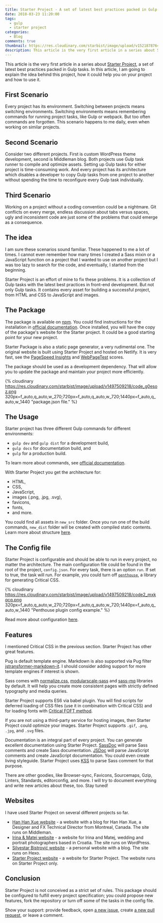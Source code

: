 ```yaml
---
title: Starter Project - A set of latest best practices packed in Gulp tasks
date: 2018-03-23 11:20:00
tags:
  - gulp
  - starter project
categories:
  - Blog
comments: true
thumbnail: https://res.cloudinary.com/starbist/image/upload/v1521878764/starter-project_vr5fq4.png
description: This article is the very first article in a series about Starter Project, a set of latest best practices packed in Gulp tasks. In this article, I am going to explain the idea behind this project, how it could help you on your project and how to use it.
---
```


This article is the very first article in a series about [Starter Project], a set of latest best practices packed in Gulp tasks. In this article, I am going to explain the idea behind this project, how it could help you on your project and how to use it.

<!-- more -->

## First Scenario

Every project has its environment. Switching between projects means switching environments. Switching environments means remembering commands for running project tasks, like Gulp or webpack. But too often commands are forgotten. This scenario happens to me daily, even when working on similar projects.

## Second Scenario

Consider two different projects. First is custom WordPress theme development, second is Middleman blog. Both projects use Gulp task runner to compile and optimize assets. Setting up Gulp tasks for either project is time-consuming work. And every project has its architecture which disables a developer to copy Gulp tasks from one project to another without spending the time to reconfigure every Gulp task individually.

## Third Scenario

Working on a project without a coding convention could be a nightmare. Git conflicts on every merge, endless discussion about tabs versus spaces, ugly and inconsistent code are just some of the problems that could emerge as a consequence.

## The idea

I am sure these scenarios sound familiar. These happened to me a lot of times. I cannot even remember how many times I created a Sass mixin or a JavaScript function on a project that I wanted to use on another project but I was too lazy to search for the code, and eventually, I started from the beginning.

Starter Project is an effort of mine to fix these problems. It is a collection of Gulp tasks with the latest best practices in front-end development. But not only Gulp tasks. It contains every asset for building a successful project, from HTML and CSS to JavaScript and images.

## The Package

The package is available on [npm]. You could find instructions for the installation in [official documentation][Starter Project]. Once installed, you will have the copy of the package's website for the Starter project. It could be a good starting point for your new project.

Starter Package is also a static page generator, a very rudimental one. The original website is built using Starter Project and hosted on Netlify. It is very fast, see the [PageSpeed Insights] and [WebPageTest] scores.

The package should be used as a development dependency. That will allow you to update the package and maintain your project more efficiently.

{% cloudinary https://res.cloudinary.com/starbist/image/upload/v1497509218/code_g0esoz.png 320px=f_auto,q_auto,w_270;720px=f_auto,q_auto,w_720;1440px=f_auto,q_auto,w_1440 "package.json file." %}

## The Usage

Starter project has three different Gulp commands for different environments:
- `gulp dev` and `gulp dist` for a development build,
- `gulp docs` for documentation build, and
-  `gulp` for a production build.

To learn more about commands, see [official documentation](https://starter.silvestarbistrovic.from.hr/commands/).

With Starter Project you get the architecture for:
- HTML,
- CSS,
- JavaScript,
- images (.png, .jpg, .svg),
- favicons,
- fonts,
- and more.

You could find all assets in `new_src` folder. Once you run one of the build commands, `new_dist` folder will be created with compiled static contents. Learn more about structure [here](https://starter.silvestarbistrovic.from.hr/structure/).

## The Config file

Starter Project is configurable and should be able to run in every project, no matter the architecture. The main configuration file could be found in the root of the project, `config.json`. For every task, there is an option `run`. If set to true, the task will run. For example, you could turn off [`penthouse`](https://www.npmjs.com/package/gulp-penthouse), a library for generating Critical CSS.

{% cloudinary https://res.cloudinary.com/starbist/image/upload/v1497509218/code2_mxkqcq.png 320px=f_auto,q_auto,w_270;720px=f_auto,q_auto,w_720;1440px=f_auto,q_auto,w_1440 "Penthouse plugin config example." %}

Read more about configuration [here](https://starter.silvestarbistrovic.from.hr/configuration/).

## Features

I mentioned Critical CSS in the previous section. Starter Project has other great features.

Pug is default template engine. Markdown is also supported via Pug filter [jstransformer-markdown-it](https://github.com/jstransformers/jstransformer-markdown-it). I should consider adding support for more template engines if interest is shown.

Sass comes with [normalize.css](https://www.npmjs.com/package/normalize.css), [modularscale-sass](https://www.npmjs.com/package/modularscale-sass) and [sass-mq](https://www.npmjs.com/package/sass-mq) libraries by default. It will help you create more consistent pages with strictly defined typography and media queries.

Starter Project supports ES6 via babel plugin. You will find scripts for deferred loading of CSS files (use it in combination with Critical CSS) and for loading fonts with [Critical FOFT method](https://www.zachleat.com/web/comprehensive-webfonts/#critical-foft).

If you are not using a third-party service for hosting images, then Starter Project could optimize your images. Starter Project supports
`.gif`, `.png`, `.jpg`, and `.svg` files.

Documentation is an integral part of every project. You can generate excellent documentation using Starter Project. [SassDoc](http://sassdoc.com/) will parse Sass comments and create Sass documentation. [JSDoc](http://usejsdoc.org/) will parse JavaScript comments and create JavaScript documentation. You could even create living styleguide. Starter Project uses [KSS](https://kss-node.github.io/kss-node/) to parse Sass comment for that purpose.

There are other goodies, like Browser-sync, Favicons, Sourcemaps, Gzip, Linters, Standards, editorconfig, and more. I will try to document everything and write new articles about these, too. Stay tuned!

## Websites

I have used Starter Project on several different projects so far.

- [Han Han Xue website] - a website with a blog for Han Han Xue, a Designer and FX Technical Director from Montreal, Canada. The site runs on Middleman.
- [Irina & Matej website] - a website for Irina and Matej, wedding and portrait photographers based in Croatia. The site runs on WordPress.
- [Silvestar Bistrović website] - a personal website with a blog. The site runs on Hexo.
- [Starter Project website][Starter Project] - a website for Starter Project. The website runs on Starter Project only.

## Conclusion

Starter Project is not conceived as a strict set of rules. This package should be configured to fulfill every project specification; you could propose new features, fork the repository or turn off some of the tasks in the config file.

Show your support: provide feedback, open [a new issue](https://github.com/maliMirkec/starter-project/issues/new), create [a new pull request](https://github.com/maliMirkec/starter-project/compare), or leave a comment.

[Starter Project]: https://starter.silvestarbistrovic.from.hr/
[npm]: https://www.npmjs.com/package/starter-project
[PageSpeed Insights]: https://developers.google.com/speed/pagespeed/insights/?url=https%3A%2F%2Fstarter.silvestarbistrovic.from.hr%2F&tab=desktop
[WebPageTest]: https://www.webpagetest.org/result/180323_7F_8cd32d6a04d395ff01839c921d82047d/
[Silvestar Bistrović website]: https://www.silvestar.codes
[Han Han Xue website]: https://hanhanxue.com/
[Irina & Matej website]: https://irinaandmatej.com/
